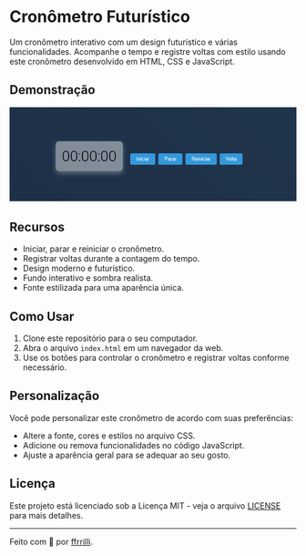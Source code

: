 # Cronômetro Futurístico

Um cronômetro interativo com um design futurístico e várias funcionalidades. Acompanhe o tempo e registre voltas com estilo usando este cronômetro desenvolvido em HTML, CSS e JavaScript.

## Demonstração

![Alt text](image.png)

## Recursos

- Iniciar, parar e reiniciar o cronômetro.
- Registrar voltas durante a contagem do tempo.
- Design moderno e futurístico.
- Fundo interativo e sombra realista.
- Fonte estilizada para uma aparência única.

## Como Usar

1. Clone este repositório para o seu computador.
2. Abra o arquivo `index.html` em um navegador da web.
3. Use os botões para controlar o cronômetro e registrar voltas conforme necessário.

## Personalização

Você pode personalizar este cronômetro de acordo com suas preferências:

- Altere a fonte, cores e estilos no arquivo CSS.
- Adicione ou remova funcionalidades no código JavaScript.
- Ajuste a aparência geral para se adequar ao seu gosto.

## Licença

Este projeto está licenciado sob a Licença MIT - veja o arquivo [LICENSE](LICENSE) para mais detalhes.

---

Feito com 💙 por [ffrrilli](https://github.com/ffrrilli).
